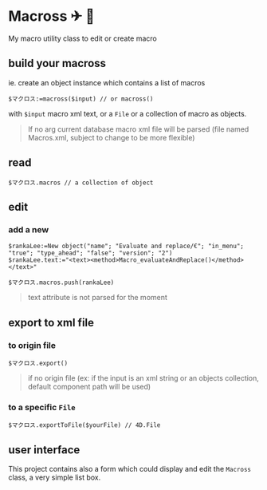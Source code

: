 # Macross ✈ 🤖

My macro utility class to edit or create macro

## build your macross

ie. create an object instance which contains a list of macros

```4d
$マクロス:=macross($input) // or macross()
```

with `$input` macro xml text, or a `File` or a collection of macro as objects.

> If no arg current database macro xml file will be parsed (file named Macros.xml, subject to change to be more flexible)

## read

```4d
$マクロス.macros // a collection of object
```

## edit

### add a new 

```4d
$rankaLee:=New object("name"; "Evaluate and replace/€"; "in_menu"; "true"; "type_ahead"; "false"; "version"; "2")
$rankaLee.text:="<text><method>Macro_evaluateAndReplace()</method></text>"

$マクロス.macros.push(rankaLee)
```

> text attribute is not parsed for the moment

## export to xml file

### to origin file

```4d 
$マクロス.export()
```

> if no origin file (ex: if the input is an xml string or an objects collection, default component path will be used)

### to a specific `File`

```4d 
$マクロス.exportToFile($yourFile) // 4D.File
```

## user interface

This project contains also a form which could display and edit the `Macross` class, a very simple list box.
